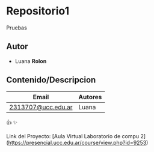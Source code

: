 # Repositorio1
Pruebas

## Autor
* Luana **Rolon**


## Contenido/Descripcion

| Email | Autores |
|-------|---------|
|2313707@ucc.edu.ar|Luana|

:+1:
:sparkles:


Link del Proyecto: [Aula Virtual Laboratorio de compu 2] (https://presencial.ucc.edu.ar/course/view.php?id=9253)